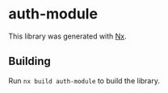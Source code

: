 # auth-module

This library was generated with [Nx](https://nx.dev).

## Building

Run `nx build auth-module` to build the library.
